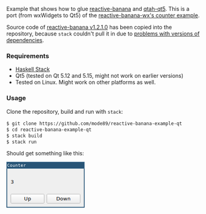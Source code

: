 Example that shows how to glue [reactive-banana](https://hackage.haskell.org/package/reactive-banana) and [qtah-qt5](https://hackage.haskell.org/package/qtah-qt5). This is a port (from wxWidgets to Qt5) of the [reactive-banana-wx's counter example](https://github.com/HeinrichApfelmus/reactive-banana/blob/master/reactive-banana-wx/src/Counter.hs).

Source code of [reactive-banana v1.2.1.0](https://github.com/HeinrichApfelmus/reactive-banana/tree/v1.2.1.0) has been copied into the repository, because `stack` couldn't pull it in due to [problems with versions of dependencies](https://github.com/mode89/reactive-banana-example-qt/commit/866b77691db0d51efb1e350d2c268ca41924bee4).

### Requirements

* [Haskell Stack](https://docs.haskellstack.org/en/stable/README/)
* Qt5 (tested on Qt 5.12 and 5.15, might not work on earlier versions)
* Tested on Linux. Might work on other platforms as well.

### Usage

Clone the repository, build and run with `stack`:
```
$ git clone https://github.com/mode89/reactive-banana-example-qt
$ cd reactive-banana-example-qt
$ stack build
$ stack run
```
Should get something like this:

![Screenshot](/screenshot.png?raw-true)
